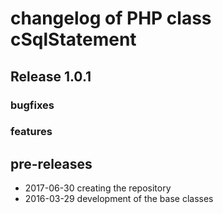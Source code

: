 # changelog of PHP class cSqlStatement

## Release  1.0.1

### bugfixes

### features

## pre-releases

- 2017-06-30 creating the repository
- 2016-03-29 development of the base classes
